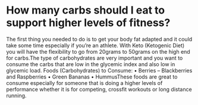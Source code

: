 # How many carbs should I eat to support higher levels of fitness?

The first thing you needed to do is to get your body fat adapted and it could take some time especially if you’re an athlete. With Keto (Ketogenic Diet) you will have the flexibility to go from 20grams to 50grams on the high end for carbs.The type of carbohydrates are very important and you want to consume the carbs that are low in the glycemic index and also low in glycemic load. Foods (Carbohydrates) to Consume: • Berries – Blackberries and Raspberries • Green Bananas • HummusThese foods are great to consume especially for someone that is doing a higher levels of performance whether it is for competing, crossfit workouts or long distance running.